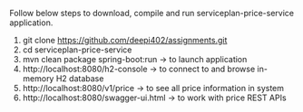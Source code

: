 Follow below steps to download, compile and run serviceplan-price-service application.

1) git clone https://github.com/deepi402/assignments.git
2) cd serviceplan-price-service
3) mvn clean package spring-boot:run -> to launch application
4) http://localhost:8080/h2-console -> to connect to and browse in-memory H2 database
5) http://localhost:8080/v1/price -> to see all price information in system
6) http://localhost:8080/swagger-ui.html -> to work with price REST APIs
